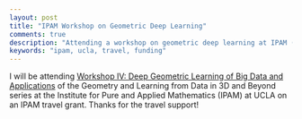 ```yaml
---
layout: post
title: "IPAM Workshop on Geometric Deep Learning"
comments: true
description: "Attending a workshop on geometric deep learning at IPAM (UCLA)"
keywords: "ipam, ucla, travel, funding"
---
```


I will be attending [Workshop IV: Deep Geometric Learning of Big Data and Applications]("http://www.ipam.ucla.edu/programs/workshops/workshop-iv-deep-geometric-learning-of-big-data-and-applications/") of the Geometry and Learning from Data in 3D and Beyond series at the Institute for Pure and Applied Mathematics (IPAM) at UCLA on an IPAM travel grant. Thanks for the travel support!